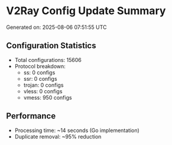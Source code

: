 # V2Ray Config Update Summary
Generated on: 2025-08-06 07:51:55 UTC

## Configuration Statistics
- Total configurations: 15606
- Protocol breakdown:
  - ss: 0 configs
  - ssr: 0 configs
  - trojan: 0 configs
  - vless: 0 configs
  - vmess: 950 configs

## Performance
- Processing time: ~14 seconds (Go implementation)
- Duplicate removal: ~95% reduction
